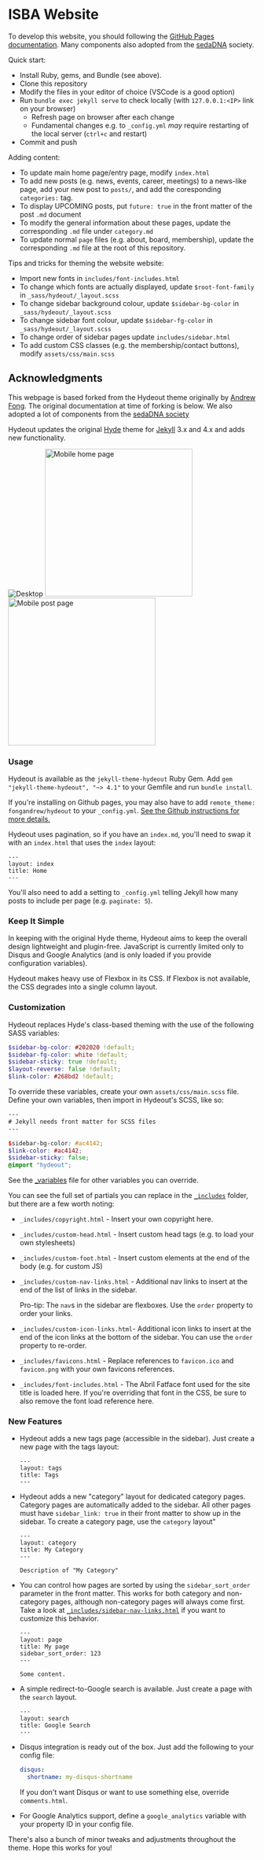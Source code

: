 # ISBA Website

To develop this website, you should following the [GitHub Pages documentation](https://docs.github.com/en/pages/setting-up-a-github-pages-site-with-jekyll/testing-your-github-pages-site-locally-with-jekyll).
Many components also adopted from the [sedaDNA](https://sedadna.github.io) society.

Quick start:

- Install Ruby, gems, and Bundle (see above).
- Clone this repository
- Modify the files in your editor of choice (VSCode is a good option)
- Run `bundle exec jekyll serve` to check locally (with `127.0.0.1:<IP>` link on your browser)
  - Refresh page on browser after each change
  - Fundamental changes e.g. to `_config.yml` _may_ require restarting of the local server (`ctrl+c` and restart)
- Commit and push

Adding content:

- To update main home page/entry page, modify `index.html`
- To add new posts (e.g. news, events, career, meetings) to a news-like page, add your new post to `posts/`, and add the coresponding `categories:` tag.
- To display UPCOMING posts, put `future: true` in the front matter of the post `.md` document  
- To modify the general information about these pages, update the corresponding `.md` file under `category.md`
- To update normal `page` files (e.g. about, board, membership), update the corresponding `.md` file at the root of this repository.

Tips and tricks for theming the website website:

- Import new fonts in `includes/font-includes.html`
- To change which fonts are actually displayed, update `$root-font-family` in `_sass/hydeout/_layout.scss`
- To change sidebar background colour, update `$sidebar-bg-color` in `_sass/hydeout/_layout.scss`
- To change sidebar font colour, update `$sidebar-fg-color` in `_sass/hydeout/_layout.scss`
- To change order of sidebar pages update `includes/sidebar.html`
- To add custom CSS classes (e.g. the membership/contact buttons), modify `assets/css/main.scss`

## Acknowledgments

This webpage is based forked from the Hydeout theme originally by
[Andrew Fong](https://github.com/fongandrew/). The original documentation at time of forking is below. We also adopted a lot of components from the [sedaDNA society](https://sedadna.github.io)

Hydeout updates the original [Hyde](https://github.com/poole/hyde)
theme for [Jekyll](http://jekyllrb.com) 3.x and 4.x and adds new functionality.

![Desktop](/_screenshots/1.png?raw=true)
<img alt="Mobile home page" src="/_screenshots/2.png?raw=true" width="300px" />
<img alt="Mobile post page" src="/_screenshots/3.png?raw=true" width="300px" />

### Usage

Hydeout is available as the `jekyll-theme-hydeout` Ruby Gem.
Add `gem "jekyll-theme-hydeout", "~> 4.1"` to your Gemfile and run
`bundle install`.

If you're installing on Github pages, you may also have to add
`remote_theme: fongandrew/hydeout` to your `_config.yml`. [See the Github
instructions for more details.](https://help.github.com/articles/adding-a-jekyll-theme-to-your-github-pages-site/)

Hydeout uses pagination, so if you have an `index.md`, you'll need to swap
it with an `index.html` that uses the `index` layout:

```
---
layout: index
title: Home
---
```

You'll also need to add a setting to `_config.yml` telling Jekyll how many posts
to include per page (e.g. `paginate: 5`).

### Keep It Simple

In keeping with the original Hyde theme, Hydeout aims to keep the overall
design lightweight and plugin-free. JavaScript is currently limited only
to Disqus and Google Analytics (and is only loaded if you provide configuration
variables).

Hydeout makes heavy use of Flexbox in its CSS. If Flexbox is not available,
the CSS degrades into a single column layout.

### Customization

Hydeout replaces Hyde's class-based theming with the use
of the following SASS variables:

```scss
$sidebar-bg-color: #202020 !default;
$sidebar-fg-color: white !default;
$sidebar-sticky: true !default;
$layout-reverse: false !default;
$link-color: #268bd2 !default;
```

To override these variables, create your own `assets/css/main.scss` file.
Define your own variables, then import in Hydeout's SCSS, like so:

```scss
---
# Jekyll needs front matter for SCSS files
---

$sidebar-bg-color: #ac4142;
$link-color: #ac4142;
$sidebar-sticky: false;
@import "hydeout";
```

See the [\_variables](_sass/hydeout/_variables.scss) file for other variables
you can override.

You can see the full set of partials you can replace in the
[`_includes`](_includes) folder, but there are a few worth noting:

- `_includes/copyright.html` - Insert your own copyright here.

- `_includes/custom-head.html` - Insert custom head tags (e.g. to load your
  own stylesheets)

- `_includes/custom-foot.html` - Insert custom elements at the end of the
  body (e.g. for custom JS)

- `_includes/custom-nav-links.html` - Additional nav links to insert at the
  end of the list of links in the sidebar.

  Pro-tip: The `nav`s in the sidebar are flexboxes. Use the `order` property
  to order your links.

- `_includes/custom-icon-links.html`- Additional icon links to insert at the
  end of the icon links at the bottom of the sidebar. You can use the `order`
  property to re-order.

- `_includes/favicons.html` - Replace references to `favicon.ico` and
  `favicon.png` with your own favicons references.

- `_includes/font-includes.html` - The Abril Fatface font used for the site
  title is loaded here. If you're overriding that font in the CSS, be sure
  to also remove the font load reference here.

### New Features

- Hydeout adds a new tags page (accessible in the sidebar). Just create a
  new page with the tags layout:

  ```
  ---
  layout: tags
  title: Tags
  ---
  ```

- Hydeout adds a new "category" layout for dedicated category pages.
  Category pages are automatically added to the sidebar. All other pages
  must have `sidebar_link: true` in their front matter to show up in
  the sidebar. To create a category page, use the `category` layout"

  ```
  ---
  layout: category
  title: My Category
  ---

  Description of "My Category"
  ```

- You can control how pages are sorted by using the `sidebar_sort_order`
  parameter in the front matter. This works for both category and non-category
  pages, although non-category pages will always come first. Take a look at
  [`_includes/sidebar-nav-links.html`](./_includes/sidebar-nav-links.html) if
  you want to customize this behavior.

  ```
  ---
  layout: page
  title: My page
  sidebar_sort_order: 123
  ---

  Some content.
  ```

- A simple redirect-to-Google search is available. Just create a page with
  the `search` layout.

  ```
  ---
  layout: search
  title: Google Search
  ---
  ```

- Disqus integration is ready out of the box. Just add the following to
  your config file:

  ```yaml
  disqus:
    shortname: my-disqus-shortname
  ```

  If you don't want Disqus or want to use something else, override
  `comments.html`.

- For Google Analytics support, define a `google_analytics` variable with
  your property ID in your config file.

There's also a bunch of minor tweaks and adjustments throughout the
theme. Hope this works for you!
